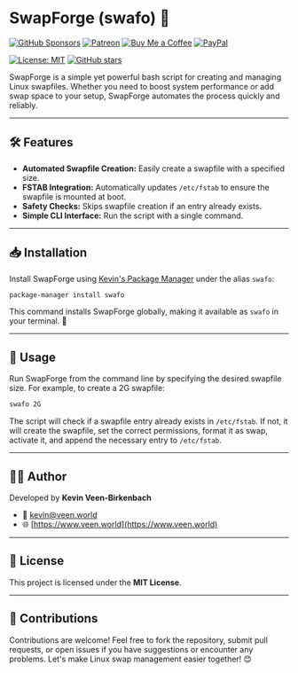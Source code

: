 # SwapForge (swafo) 🔄
[![GitHub Sponsors](https://img.shields.io/badge/Sponsor-GitHub%20Sponsors-blue?logo=github)](https://github.com/sponsors/kevinveenbirkenbach) [![Patreon](https://img.shields.io/badge/Support-Patreon-orange?logo=patreon)](https://www.patreon.com/c/kevinveenbirkenbach) [![Buy Me a Coffee](https://img.shields.io/badge/Buy%20me%20a%20Coffee-Funding-yellow?logo=buymeacoffee)](https://buymeacoffee.com/kevinveenbirkenbach) [![PayPal](https://img.shields.io/badge/Donate-PayPal-blue?logo=paypal)](https://s.veen.world/paypaldonate)


[![License: MIT](https://img.shields.io/badge/License-MIT-yellow.svg)](LICENSE) [![GitHub stars](https://img.shields.io/github/stars/kevinveenbirkenbach/swap-forge.svg?style=social)](https://github.com/kevinveenbirkenbach/swap-forge/stargazers)

SwapForge is a simple yet powerful bash script for creating and managing Linux swapfiles. Whether you need to boost system performance or add swap space to your setup, SwapForge automates the process quickly and reliably.

---

## 🛠 Features

- **Automated Swapfile Creation:** Easily create a swapfile with a specified size.
- **FSTAB Integration:** Automatically updates `/etc/fstab` to ensure the swapfile is mounted at boot.
- **Safety Checks:** Skips swapfile creation if an entry already exists.
- **Simple CLI Interface:** Run the script with a single command.

---

## 📥 Installation

Install SwapForge using [Kevin's Package Manager](https://github.com/kevinveenbirkenbach/package-manager) under the alias `swafo`:

```bash
package-manager install swafo
```

This command installs SwapForge globally, making it available as `swafo` in your terminal. 🚀

---

## 🚀 Usage

Run SwapForge from the command line by specifying the desired swapfile size. For example, to create a 2G swapfile:

```bash
swafo 2G
```

The script will check if a swapfile entry already exists in `/etc/fstab`. If not, it will create the swapfile, set the correct permissions, format it as swap, activate it, and append the necessary entry to `/etc/fstab`.

---

## 🧑‍💻 Author

Developed by **Kevin Veen-Birkenbach**  
- 📧 [kevin@veen.world](mailto:kevin@veen.world)  
- 🌐 [https://www.veen.world](https://www.veen.world)

---

## 📜 License

This project is licensed under the **MIT License**.

---

## 🤝 Contributions

Contributions are welcome! Feel free to fork the repository, submit pull requests, or open issues if you have suggestions or encounter any problems. Let's make Linux swap management easier together! 😊
